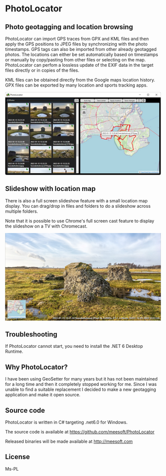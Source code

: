 # PhotoLocator
## Photo geotagging and location browsing
PhotoLocator can import GPS traces from GPX and KML files and then apply the GPS positions to JPEG files by synchronizing with
the photo timestamps. GPS tags can also be imported from other already geotagged photos.
The locations can either be set automatically based on timestamps or manually by copy/pasting from other files or selecting on the map.
PhotoLocator can perfom a lossless update of the EXIF data in the target files directly or in copies of the files.

KML files can be obtained directly from the Google maps location history. GPX files can be exported by many location and sports tracking apps. 

![Screenshot](./Screenshot.jpg)

## Slideshow with location map
There is also a full screen slideshow feature with a small location map display. You can drag/drop in files and folders to do a 
slideshow across multiple folders. 

Note that it is possible to use Chrome's full screen cast feature to display the slideshow on a TV with Chromecast.

![Screenshot](./SlideshowScreenshot.jpg)

## Troubleshooting
If PhotoLocator cannot start, you need to install the .NET 6 Desktop Runtime.

## Why PhotoLocator?
I have been using GeoSetter for many years but it has not been maintained for a long time and then it completely stopped working 
for me. Since I was unable to find a suitable replacement I decided to make a new geotagging application and make it open source.

## Source code
PhotoLocator is written in C# targeting .net6.0 for Windows.

The source code is available at https://github.com/meesoft/PhotoLocator

Released binaries will be made available at http://meesoft.com

## License
Ms-PL
